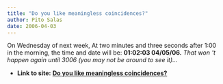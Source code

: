 ```yaml
---
title: "Do you like meaningless coincidences?"
author: Pito Salas
date: 2006-04-03
---
```


On Wednesday of next week,  At two minutes and three seconds after 1:00 in the
morning,  the time and date will be: **01:02:03 04/05/06.** _That won 't
happen again until 3006 (you may not be around to see it)…_


* **Link to site:** **[Do you like meaningless coincidences?](None)**
